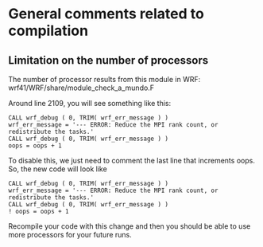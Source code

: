 # General comments related to compilation

## Limitation on the number of processors
The number of processor results from this module in WRF: wrf41/WRF/share/module_check_a_mundo.F

Around line 2109, you will see something like this:

~~~~
CALL wrf_debug ( 0, TRIM( wrf_err_message ) )
wrf_err_message = '--- ERROR: Reduce the MPI rank count, or redistribute the tasks.'
CALL wrf_debug ( 0, TRIM( wrf_err_message ) )
oops = oops + 1
~~~~

To disable this, we just need to comment the last line that increments oops. So, the new code will look like

~~~~
CALL wrf_debug ( 0, TRIM( wrf_err_message ) )
wrf_err_message = '--- ERROR: Reduce the MPI rank count, or redistribute the tasks.'
CALL wrf_debug ( 0, TRIM( wrf_err_message ) )
! oops = oops + 1
~~~~

Recompile your code with this change and then you should be able to use more processors for your future runs. 
